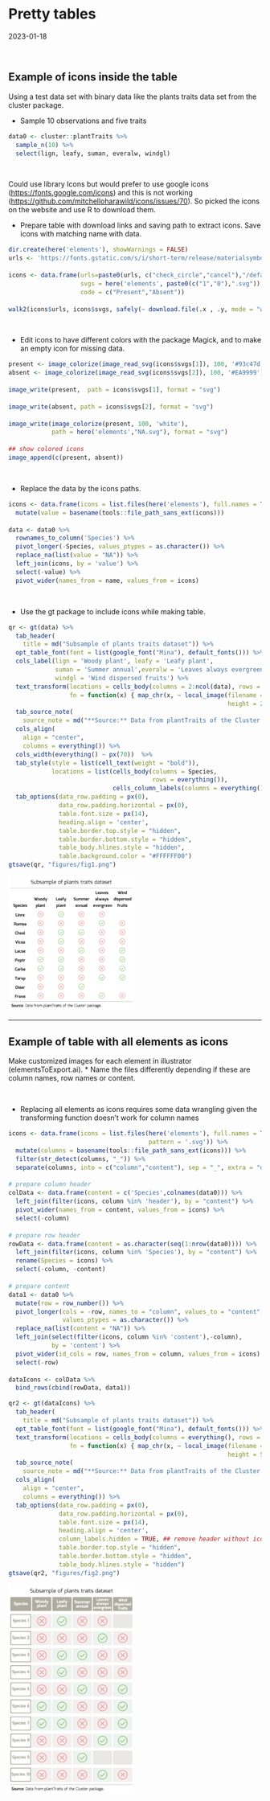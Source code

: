 Pretty tables
================
2023-01-18


<br />

## Example of icons inside the table

Using a test data set with binary data like the plants traits data set
from the cluster package.

- Sample 10 observations and five traits

``` r
data0 <- cluster::plantTraits %>% 
  sample_n(10) %>% 
  select(lign, leafy, suman, everalw, windgl) 
```

<br />

Could use library Icons but would prefer to use google icons
(<https://fonts.google.com/icons>) and this is not working
(<https://github.com/mitchelloharawild/icons/issues/70>). So picked the
icons on the website and use R to download them.

- Prepare table with download links and saving path to extract icons.
  Save icons with matching name with data.

``` r
dir.create(here('elements'), showWarnings = FALSE)
urls <- 'https://fonts.gstatic.com/s/i/short-term/release/materialsymbolsoutlined/'

icons <- data.frame(urls=paste0(urls, c("check_circle","cancel"),"/default/48px.svg"),
                    svgs = here('elements', paste0(c("1","0"),".svg")),
                    code = c("Present","Absent"))

walk2(icons$urls, icons$svgs, safely(~ download.file(.x , .y, mode = "wb")))
```

<br />

- Edit icons to have different colors with the package Magick, and to
  make an empty icon for missing data.

``` r
present <- image_colorize(image_read_svg(icons$svgs[1]), 100, '#93c47d')
absent <- image_colorize(image_read_svg(icons$svgs[2]), 100, '#EA9999')

image_write(present,  path = icons$svgs[1], format = "svg")

image_write(absent, path = icons$svgs[2], format = "svg")

image_write(image_colorize(present, 100, 'white'), 
            path = here('elements',"NA.svg"), format = "svg")

## show colored icons
image_append(c(present, absent))
```

<br />

- Replace the data by the icons paths.

``` r
icons <- data.frame(icons = list.files(here('elements'), full.names = TRUE, pattern = '.svg')) %>%
  mutate(value = basename(tools::file_path_sans_ext(icons)))

data <- data0 %>% 
  rownames_to_column('Species') %>% 
  pivot_longer(-Species, values_ptypes = as.character()) %>% 
  replace_na(list(value = "NA")) %>% 
  left_join(icons, by = 'value') %>% 
  select(-value) %>% 
  pivot_wider(names_from = name, values_from = icons)
```

<br />

- Use the gt package to include icons while making table.

``` r
qr <- gt(data) %>% 
  tab_header(
    title = md("Subsample of plants traits dataset")) %>% 
  opt_table_font(font = list(google_font("Mina"), default_fonts())) %>% 
  cols_label(lign = 'Woody plant', leafy = 'Leafy plant', 
             suman = 'Summer annual',everalw = 'Leaves always evergreen',
             windgl = 'Wind dispersed fruits') %>%  
  text_transform(locations = cells_body(columns = 2:ncol(data), rows = everything()),
                 fn = function(x) { map_chr(x, ~ local_image(filename = .x,
                                                             height = 24))}) %>%
  tab_source_note(
    source_note = md("**Source:** Data from plantTraits of the Cluster package.")) %>% 
  cols_align(
    align = "center",
    columns = everything()) %>%
  cols_width(everything() ~ px(70))  %>%
  tab_style(style = list(cell_text(weight = "bold")),
            locations = list(cells_body(columns = Species, 
                                        rows = everything()),
                             cells_column_labels(columns = everything()))) %>% 
  tab_options(data_row.padding = px(0),
              data_row.padding.horizontal = px(0),
              table.font.size = px(14),
              heading.align = 'center',
              table.border.top.style = "hidden",
              table.border.bottom.style = "hidden",
              table_body.hlines.style = "hidden",
              table.background.color = "#FFFFFF00")
gtsave(qr, "figures/fig1.png")
```

<img src="figures/fig1.png" width="250" />

<br />

------------------------------------------------------------------------

## Example of table with all elements as icons

Make customized images for each element in illustrator
(elementsToExport.ai). \* Name the files differently depending if these
are column names, row names or content.

<br />

- Replacing all elements as icons requires some data wrangling given the
  transforming function doesn’t work for column names

``` r
icons <- data.frame(icons = list.files(here('elements'), full.names = TRUE, 
                                       pattern = '.svg')) %>%
  mutate(columns = basename(tools::file_path_sans_ext(icons))) %>% 
  filter(str_detect(columns, "_")) %>% 
  separate(columns, into = c("column","content"), sep = "_", extra = "drop")

# prepare column header
colData <- data.frame(content = c('Species',colnames(data0))) %>% 
  left_join(filter(icons, column %in% 'header'), by = "content") %>% 
  pivot_wider(names_from = content, values_from = icons) %>% 
  select(-column)

# prepare row header
rowData <- data.frame(content = as.character(seq(1:nrow(data0)))) %>% 
  left_join(filter(icons, column %in% 'Species'), by = "content") %>% 
  rename(Species = icons) %>% 
  select(-column, -content)

# prepare content
data1 <- data0 %>% 
  mutate(row = row_number()) %>% 
  pivot_longer(cols = -row, names_to = "column", values_to = "content",
               values_ptypes = as.character()) %>% 
  replace_na(list(content = "NA")) %>% 
  left_join(select(filter(icons, column %in% 'content'),-column), 
            by = 'content') %>% 
  pivot_wider(id_cols = row, names_from = column, values_from = icons) %>% 
  select(-row)

dataIcons <- colData %>% 
  bind_rows(cbind(rowData, data1))
```

``` r
qr2 <- gt(dataIcons) %>% 
  tab_header(
    title = md("Subsample of plants traits dataset")) %>% 
  opt_table_font(font = list(google_font("Mina"), default_fonts())) %>% 
  text_transform(locations = cells_body(columns = everything(), rows = everything()),
                 fn = function(x) { map_chr(x, ~ local_image(filename = .x,
                                                             height = 50))}) %>%
  tab_source_note(
    source_note = md("**Source:** Data from plantTraits of the Cluster package.")) %>% 
  cols_align(
    align = "center",
    columns = everything()) %>%
  tab_options(data_row.padding = px(0),
              data_row.padding.horizontal = px(0),
              table.font.size = px(14),
              heading.align = 'center',
              column_labels.hidden = TRUE, ## remove header without icons paths
              table.border.top.style = "hidden",
              table.border.bottom.style = "hidden",
              table_body.hlines.style = "hidden") 
gtsave(qr2, "figures/fig2.png")
```

<img src="figures/fig2.png" width="250" />
